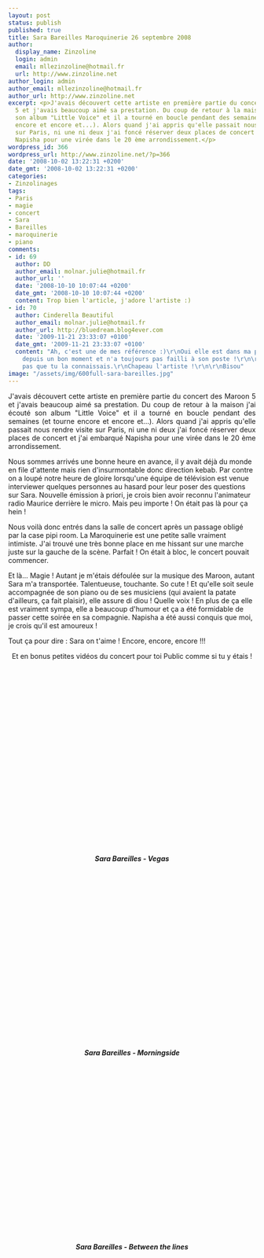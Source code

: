 ```yaml
---
layout: post
status: publish
published: true
title: Sara Bareilles Maroquinerie 26 septembre 2008
author:
  display_name: Zinzoline
  login: admin
  email: mllezinzoline@hotmail.fr
  url: http://www.zinzoline.net
author_login: admin
author_email: mllezinzoline@hotmail.fr
author_url: http://www.zinzoline.net
excerpt: <p>J'avais découvert cette artiste en première partie du concert des Maroon
  5 et j'avais beaucoup aimé sa prestation. Du coup de retour à la maison j'ai écouté
  son album "Little Voice" et il a tourné en boucle pendant des semaines (et tourne
  encore et encore et...). Alors quand j'ai appris qu'elle passait nous rendre visite
  sur Paris, ni une ni deux j'ai foncé réserver deux places de concert et j'ai embarqué
  Napisha pour une virée dans le 20 ème arrondissement.</p>
wordpress_id: 366
wordpress_url: http://www.zinzoline.net/?p=366
date: '2008-10-02 13:22:31 +0200'
date_gmt: '2008-10-02 13:22:31 +0200'
categories:
- Zinzolinages
tags:
- Paris
- magie
- concert
- Sara
- Bareilles
- maroquinerie
- piano
comments:
- id: 69
  author: DD
  author_email: molnar.julie@hotmail.fr
  author_url: ''
  date: '2008-10-10 10:07:44 +0200'
  date_gmt: '2008-10-10 10:07:44 +0200'
  content: Trop bien l'article, j'adore l'artiste :)
- id: 70
  author: Cinderella Beautiful
  author_email: molnar.julie@hotmail.fr
  author_url: http://bluedream.blog4ever.com
  date: '2009-11-21 23:33:07 +0100'
  date_gmt: '2009-11-21 23:33:07 +0100'
  content: "Ah, c'est une de mes référence :)\r\nOui elle est dans ma partie \"Artistes\"
    depuis un bon moment et n'a toujours pas failli à son poste !\r\n\r\nJe ne savais
    pas que tu la connaissais.\r\nChapeau l'artiste !\r\n\r\nBisou"
image: "/assets/img/600full-sara-bareilles.jpg"
---
```

<p style="text-align: justify;">J'avais découvert cette artiste en première partie du concert des Maroon 5 et j'avais beaucoup aimé sa prestation. Du coup de retour à la maison j'ai écouté son album "Little Voice" et il a tourné en boucle pendant des semaines (et tourne encore et encore et...). Alors quand j'ai appris qu'elle passait nous rendre visite sur Paris, ni une ni deux j'ai foncé réserver deux places de concert et j'ai embarqué Napisha pour une virée dans le 20 ème arrondissement.<a id="more"></a><a id="more-366"></a></p>
<p>Nous sommes arrivés une bonne heure en avance, il y avait déjà du monde en file d'attente mais rien d'insurmontable donc direction kebab. Par contre on a loupé notre heure de gloire lorsqu'une équipe de télévision est venue interviewer quelques personnes au hasard pour leur poser des questions sur Sara. Nouvelle émission à priori, je crois bien avoir reconnu l'animateur radio Maurice derrière le micro. Mais peu importe ! On était pas là pour ça hein !</p>
<p>Nous voilà donc entrés dans la salle de concert après un passage obligé par la case pipi room. La Maroquinerie est une petite salle vraiment intimiste. J'ai trouvé une très bonne place en me hissant sur une marche juste sur la gauche de la scène. Parfait ! On était à bloc, le concert pouvait commencer.</p>
<p>Et là... Magie ! Autant je m'étais défoulée sur la musique des Maroon, autant Sara m'a transportée. Talentueuse, touchante. So cute ! Et qu'elle soit seule accompagnée de son piano ou de ses musiciens (qui avaient la patate d'ailleurs, ça fait plaisir), elle assure di diou ! Quelle voix ! En plus de ça elle est vraiment sympa, elle a beaucoup d'humour et ça a été formidable de passer cette soirée en sa compagnie. Napisha a été aussi conquis que moi, je crois qu'il est amoureux !</p>
<p style="text-align: justify;">Tout ça pour dire : Sara on t'aime ! Encore, encore, encore !!!</p>
<p style="text-align: center;">Et en bonus petites vidéos du concert pour toi Public comme si tu y étais !</p>
<div style="text-align: center;"><strong><em><br /></em></strong></div>
<div style="text-align: center;"><object classid="clsid:d27cdb6e-ae6d-11cf-96b8-444553540000" width="445" height="364" codebase="http://download.macromedia.com/pub/shockwave/cabs/flash/swflash.cab#version=6,0,40,0"><param name="allowFullScreen" value="true" /><param name="allowscriptaccess" value="always" /><param name="src" value="http://www.youtube.com/v/s3L_J9A37Pw?fs=1&amp;hl=fr_FR&amp;rel=0&amp;color1=0xcc2550&amp;color2=0xe87a9f&amp;border=1" /><param name="allowfullscreen" value="true" /><embed type="application/x-shockwave-flash" width="445" height="364" src="http://www.youtube.com/v/s3L_J9A37Pw?fs=1&amp;hl=fr_FR&amp;rel=0&amp;color1=0xcc2550&amp;color2=0xe87a9f&amp;border=1" allowscriptaccess="always" allowfullscreen="true"></embed></object></div>
<div style="text-align: center;"><strong><em>Sara Bareilles - Vegas</p>
<p></em></strong></div>
<div style="text-align: center;"><object classid="clsid:d27cdb6e-ae6d-11cf-96b8-444553540000" width="445" height="364" codebase="http://download.macromedia.com/pub/shockwave/cabs/flash/swflash.cab#version=6,0,40,0"><param name="allowFullScreen" value="true" /><param name="allowscriptaccess" value="always" /><param name="src" value="http://www.youtube.com/v/CiZZ-UFKXlY?fs=1&amp;hl=fr_FR&amp;rel=0&amp;color1=0xcc2550&amp;color2=0xe87a9f&amp;border=1" /><param name="allowfullscreen" value="true" /><embed type="application/x-shockwave-flash" width="445" height="364" src="http://www.youtube.com/v/CiZZ-UFKXlY?fs=1&amp;hl=fr_FR&amp;rel=0&amp;color1=0xcc2550&amp;color2=0xe87a9f&amp;border=1" allowscriptaccess="always" allowfullscreen="true"></embed></object></div>
<div style="text-align: center;"><strong><em>Sara Bareilles - </em></strong><strong><em>Morningside</p>
<p></em></strong></div>
<div style="text-align: center;"><object classid="clsid:d27cdb6e-ae6d-11cf-96b8-444553540000" width="445" height="364" codebase="http://download.macromedia.com/pub/shockwave/cabs/flash/swflash.cab#version=6,0,40,0"><param name="allowFullScreen" value="true" /><param name="allowscriptaccess" value="always" /><param name="src" value="http://www.youtube.com/v/4YaO80scRWM?fs=1&amp;hl=fr_FR&amp;rel=0&amp;color1=0xcc2550&amp;color2=0xe87a9f&amp;border=1" /><param name="allowfullscreen" value="true" /><embed type="application/x-shockwave-flash" width="445" height="364" src="http://www.youtube.com/v/4YaO80scRWM?fs=1&amp;hl=fr_FR&amp;rel=0&amp;color1=0xcc2550&amp;color2=0xe87a9f&amp;border=1" allowscriptaccess="always" allowfullscreen="true"></embed></object></div>
<div style="text-align: center;"><strong><em>Sara Bareilles - Between the lines</em></strong></div>
<div style="text-align: center;"><strong><em><br /></em></strong></div>
